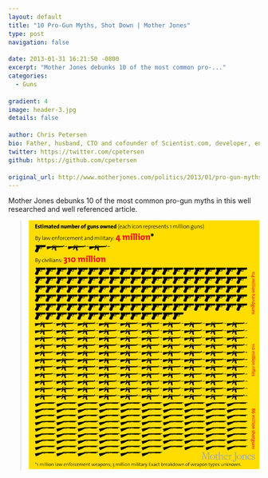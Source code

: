 ```yaml
---
layout: default
title: "10 Pro-Gun Myths, Shot Down | Mother Jones"
type: post
navigation: false

date: 2013-01-31 16:21:50 -0800
excerpt: "Mother Jones debunks 10 of the most common pro-..."
categories:
  - Guns

gradient: 4
image: header-3.jpg
details: false

author: Chris Petersen
bio: Father, husband, CTO and cofounder of Scientist.com, developer, entrepreneur and technologist.
twitter: https://twitter.com/cpetersen
github: https://github.com/cpetersen

original_url: http://www.motherjones.com/politics/2013/01/pro-gun-myths-fact-check
---
```



Mother Jones debunks 10 of the most common pro-gun myths in this well researched and well referenced article.

 >   ![gun ownership](/assets/import/dc1ba15736c967b11e95c9adba4a04c9.jpg)  
